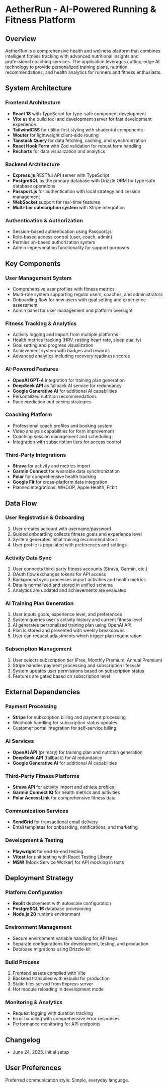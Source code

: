# AetherRun - AI-Powered Running & Fitness Platform

## Overview

AetherRun is a comprehensive health and wellness platform that combines intelligent fitness tracking with advanced nutritional insights and professional coaching services. The application leverages cutting-edge AI technology to provide personalized training plans, nutrition recommendations, and health analytics for runners and fitness enthusiasts.

## System Architecture

### Frontend Architecture
- **React 18** with TypeScript for type-safe component development
- **Vite** as the build tool and development server for fast development experience
- **TailwindCSS** for utility-first styling with shadcn/ui components
- **Wouter** for lightweight client-side routing
- **Tanstack Query** for data fetching, caching, and synchronization
- **React Hook Form** with Zod validation for robust form handling
- **Recharts** for data visualization and analytics

### Backend Architecture
- **Express.js** RESTful API server with TypeScript
- **PostgreSQL** as the primary database with Drizzle ORM for type-safe database operations
- **Passport.js** for authentication with local strategy and session management
- **WebSocket** support for real-time features
- **Multi-tier subscription system** with Stripe integration

### Authentication & Authorization
- Session-based authentication using Passport.js
- Role-based access control (user, coach, admin)
- Permission-based authorization system
- Admin impersonation functionality for support purposes

## Key Components

### User Management System
- Comprehensive user profiles with fitness metrics
- Multi-role system supporting regular users, coaches, and administrators
- Onboarding flow for new users with goal setting and experience assessment
- Admin panel for user management and platform oversight

### Fitness Tracking & Analytics
- Activity logging and import from multiple platforms
- Health metrics tracking (HRV, resting heart rate, sleep quality)
- Goal setting and progress visualization
- Achievement system with badges and rewards
- Advanced analytics including recovery readiness scores

### AI-Powered Features
- **OpenAI GPT-4** integration for training plan generation
- **DeepSeek API** as fallback AI service for redundancy
- **Google Generative AI** for additional AI capabilities
- Personalized nutrition recommendations
- Race prediction and pacing strategies

### Coaching Platform
- Professional coach profiles and booking system
- Video analysis capabilities for form improvement
- Coaching session management and scheduling
- Integration with subscription tiers for access control

### Third-Party Integrations
- **Strava** for activity and metrics import
- **Garmin Connect** for wearable data synchronization
- **Polar** for comprehensive health tracking
- **Google Fit** for cross-platform data integration
- Planned integrations: WHOOP, Apple Health, Fitbit

## Data Flow

### User Registration & Onboarding
1. User creates account with username/password
2. Guided onboarding collects fitness goals and experience level
3. System generates initial training recommendations
4. User profile is populated with preferences and settings

### Activity Data Sync
1. User connects third-party fitness accounts (Strava, Garmin, etc.)
2. OAuth flow exchanges tokens for API access
3. Background sync processes import activities and health metrics
4. Data is normalized and stored in unified schema
5. Analytics are updated and achievements are evaluated

### AI Training Plan Generation
1. User inputs goals, experience level, and preferences
2. System queries user's activity history and current fitness level
3. AI generates personalized training plan using OpenAI API
4. Plan is stored and presented with weekly breakdowns
5. User can request adjustments which trigger plan regeneration

### Subscription Management
1. User selects subscription tier (Free, Monthly Premium, Annual Premium)
2. Stripe handles payment processing and subscription lifecycle
3. System updates user permissions based on subscription status
4. Features are gated based on subscription level

## External Dependencies

### Payment Processing
- **Stripe** for subscription billing and payment processing
- Webhook handling for subscription status updates
- Customer portal integration for self-service billing

### AI Services
- **OpenAI API** (primary) for training plan and nutrition generation
- **DeepSeek API** (fallback) for AI redundancy
- **Google Generative AI** for additional AI capabilities

### Third-Party Fitness Platforms
- **Strava API** for activity import and athlete profiles
- **Garmin Connect IQ** for health metrics and activities
- **Polar AccessLink** for comprehensive fitness data

### Communication Services
- **SendGrid** for transactional email delivery
- Email templates for onboarding, notifications, and marketing

### Development & Testing
- **Playwright** for end-to-end testing
- **Vitest** for unit testing with React Testing Library
- **MSW** (Mock Service Worker) for API mocking in tests

## Deployment Strategy

### Platform Configuration
- **Replit** deployment with autoscale configuration
- **PostgreSQL 16** database provisioning
- **Node.js 20** runtime environment

### Environment Management
- Secure environment variable handling for API keys
- Separate configurations for development, testing, and production
- Database migrations using Drizzle-kit

### Build Process
1. Frontend assets compiled with Vite
2. Backend transpiled with esbuild for production
3. Static files served from Express server
4. Hot module reloading in development mode

### Monitoring & Analytics
- Request logging with duration tracking
- Error handling with comprehensive error responses
- Performance monitoring for API endpoints

## Changelog

- June 24, 2025. Initial setup

## User Preferences

Preferred communication style: Simple, everyday language.